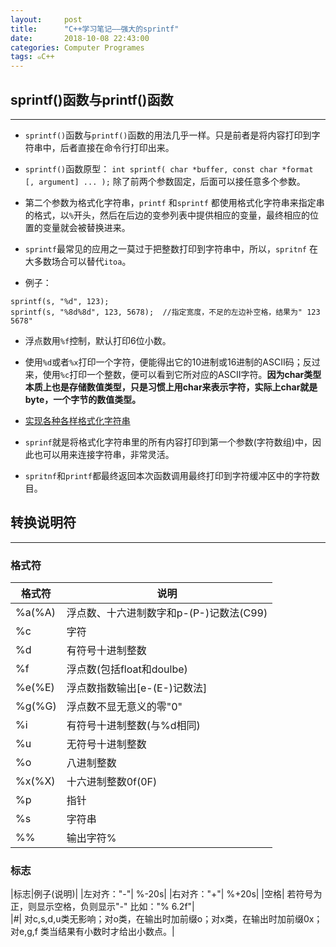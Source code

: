 ```yaml
---
layout:     post
title:      "C++学习笔记——强大的sprintf"
date:       2018-10-08 22:43:00
categories: Computer Programes
tags: ๑C++
---
```


## sprintf()函数与printf()函数
---

- `sprintf()`函数与`printf()`函数的用法几乎一样。只是前者是将内容打印到字符串中，后者直接在命令行打印出来。

- `sprintf()`函数原型： `int sprintf( char *buffer, const char *format [, argument] ... );` 除了前两个参数固定，后面可以接任意多个参数。

- 第二个参数为格式化字符串，`printf` 和`sprintf` 都使用格式化字符串来指定串的格式，以`%`开头，然后在后边的变参列表中提供相应的变量，最终相应的位置的变量就会被替换进来。


- `sprintf`最常见的应用之一莫过于把整数打印到字符串中，所以，`spritnf` 在大多数场合可以替代`itoa`。

- 例子：
```
sprintf(s, "%d", 123);
sprintf(s, "%8d%8d", 123, 5678);  //指定宽度，不足的左边补空格，结果为" 123 5678"
```

- 浮点数用`%f`控制，默认打印6位小数。

- 使用`%d`或者`%x`打印一个字符，便能得出它的10进制或16进制的ASCII码；反过来，使用`%c`打印一个整数，便可以看到它所对应的ASCII字符。**因为char类型本质上也是存储数值类型，只是习惯上用char来表示字符，实际上char就是byte，一个字节的数值类型。**

- [实现各种各样格式化字符串](http://lib.csdn.net/article/cplusplus/29221)

- `sprinf`就是将格式化字符串里的所有内容打印到第一个参数(字符数组)中，因此也可以用来连接字符串，非常灵活。

- `spritnf`和`printf`都最终返回本次函数调用最终打印到字符缓冲区中的字符数目。

## 转换说明符
---

### 格式符

|格式符|说明|
|---|---|
|%a(%A)    | 浮点数、十六进制数字和p-(P-)记数法(C99)|
|%c        | 字符 |
|%d        | 有符号十进制整数 |
|%f        | 浮点数(包括float和doulbe)  |
|%e(%E)    | 浮点数指数输出[e-(E-)记数法] |
|%g(%G)    | 浮点数不显无意义的零"0"  |
|%i        | 有符号十进制整数(与%d相同)  |
|%u        | 无符号十进制整数 |
|%o        | 八进制整数  |
|%x(%X)    | 十六进制整数0f(0F) |
|%p        | 指针 |
|%s        | 字符串  |
|%%        | 输出字符%  |

### 标志
|标志|例子(说明)|
|左对齐："-"| %-20s|
|右对齐："+"| %+20s|
|空格| 若符号为正，则显示空格，负则显示"-"  比如："% 6.2f"|      
|#| 对c,s,d,u类无影响；对o类，在输出时加前缀o；对x类，在输出时加前缀0x；对e,g,f 类当结果有小数时才给出小数点。|
